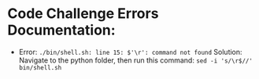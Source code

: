 # Code Challenge Errors Documentation:

* Error: `./bin/shell.sh: line 15: $'\r': command not found`
 Solution: Navigate to the python folder, then run this command:  `sed -i 's/\r$//' bin/shell.sh`
 


